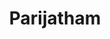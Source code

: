 ---
title: Parijatham
category: premium_deluxe
roomtype: Premium Deluxe Suites
rspec: 560 ft² / 52 m² / Park View / 2 Guests
spec:
- 560 ft2
- 2 Guests
- 1 Bed
- 1 Bathroom
para1: Very spacious room adjacent to a “Nadumuttam” (small traditional inner courtyard), where one can watch the rain in all its fury during the monsoon season.
images: 
  - src: "/images/roomdp/premium_deluxe2_parijatham/premium_deluxe4_main.jpeg"
    alt: "image 1"
  - src: "/images/roomdp/premium_deluxe2_parijatham/premium_deluxe2_1.jpeg"
    alt: "image 2"
  - src: "/images/roomdp/premium_deluxe2_parijatham/premium_deluxe2_2.jpeg"
    alt: "image 3"
  - src: "/images/roomdp/premium_deluxe2_parijatham/premium_deluxe2_3.jpeg"
    alt: "image 4"
otherrooms:
- Nishagandhi
- Sankupushpam
- Canberra
---